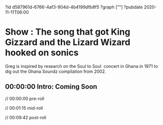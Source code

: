 ?id d587961d-6766-4af3-904d-4b4199dfb8f5
?graph [""]
?pubdate 2020-11-11T06:00

# Show : The song that got King Gizzard and the Lizard Wizard hooked on sonics

Greg is inspired by research on the Soul to Soul  concert in Ghana in 1971 to dig out the Ghana Soundz compilation from 2002.

## 00:00:00 Intro: Coming Soon

// 00:00:00 pre-roll

// 00:01:15 mid-roll

// 00:09:42 post-roll
